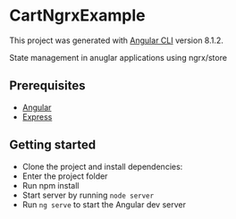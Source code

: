 # CartNgrxExample

This project was generated with [Angular CLI](https://github.com/angular/angular-cli) version 8.1.2.

State management in anuglar applications using ngrx/store

## Prerequisites
- [Angular](https://angular.io)
- [Express](https://expressjs.com/)

## Getting started
- Clone the project and install dependencies:
- Enter the project folder
- Run npm install 
- Start server by running `node server`
- Run `ng serve` to start the Angular dev server 



